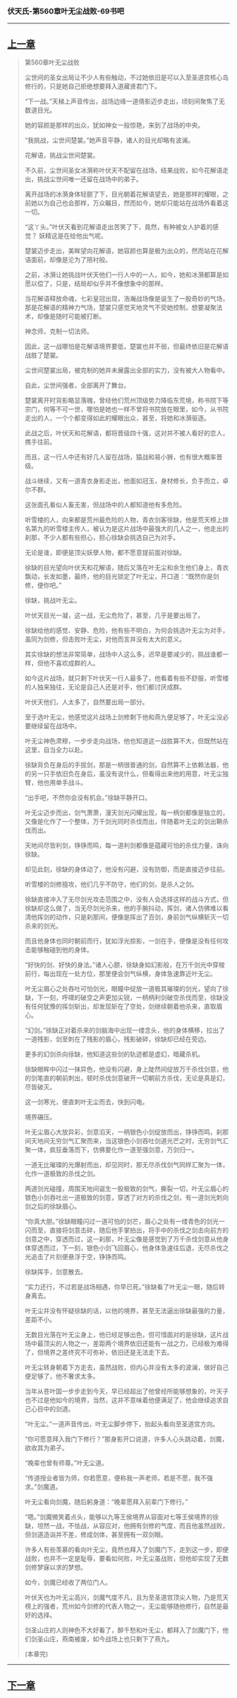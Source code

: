 ### 伏天氏-第560章叶无尘战败-69书吧

--------
[上一章](./fc6df0348c13d9e2d6faf43a51bbb6b5.md)
--------


>
>
>
>第560章叶无尘战败
>
>尘世间的圣女出局让不少人有些触动，不过她依旧是可以入至圣道宫核心岛修行的，只是她自己拒绝想要拜入道藏贤君门下。
>
>“下一战。”天梯上声音传出，战场边缘一道倩影迈步走出，顷刻间聚焦了无数道目光。
>
>她的容颜是那样的出众，犹如神女一般惊艳，来到了战场的中央。
>
>“我挑战，尘世间楚裳。”她声音平静，诸人的目光却略有波澜。
>
>花解语，挑战尘世间楚裳。
>
>不久前，尘世间圣女冰漪称叶伏天不配留在战场，结果战败，如今花解语走出，挑战尘世间唯一还留在战场中的弟子。
>
>离开战场的冰漪身体轻颤了下，目光朝着花解语望去，她是那样的耀眼，之前她以为自己也会那样，万众瞩目，然而如今，她却只能站在战场外看着这一切。
>
>“这丫头。”叶伏天看到花解语走出苦笑了下，竟然，有种被女人护着的感觉？
>妖精这是在给他出气呢。
>
>楚裳迈步走出，美眸望向花解语，她容颜也算是极为出众的，然而站在花解语面前，却像是沦为了陪衬般。
>
>之前，冰漪让她挑战叶伏天他们一行人中的一人，如今，她和冰漪都算是如愿以偿了，只是，结局却似乎并不像想象中的那样。
>
>当花解语释放命魂，七彩皇冠出现，浩瀚战场像是诞生了一股奇妙的气场，那是花解语的精神力气场，楚裳只感觉天地灵气不受她控制，想要凝聚法术，却像是随时可能被打断。
>
>神念师，克制一切法师。
>
>因此，这一战哪怕是花解语境界要低，楚裳也并不弱，但最终依旧是花解语战胜了楚裳。
>
>尘世间楚裳出局，被克制的她并未展露出全部的实力，没有被大人物看中。
>
>自此，尘世间强者，全部离开了舞台。
>
>楚裳离开时背影略显落魄，曾经他们荒州顶级势力降临东荒境，称书院下等宗门，何等不可一世，哪怕是她也一样不曾将书院放在眼里，如今，从书院走出的人，一个个都变得如此的耀眼出众，甚至，将她和冰漪驱逐。
>
>此战之后，叶伏天和花解语，都将晋级四十强，这对并不被人看好的恋人，携手往前。
>
>而且，这一行人中还有好几人留在战场，猿战和易小狮，也有很大概率晋级。
>
>战斗继续，又有一道青衣身影走出，他面如冠玉，身材修长，负手而立，卓尔不群。
>
>这张面孔看似人畜无害，但战场中的人都知道他有多危险。
>
>听雪楼的人，向来都是荒州最危险的人物，青衣剑客徐缺，他是荒天榜上排名第九的听雪楼主传人，被认为是这片战场中最强大的几人之一，他走出的刹那，不少人都有些担心，担心徐缺会挑选自己为对手。
>
>无论是谁，即便是顶尖妖孽人物，都不愿意提前面对徐缺。
>
>徐缺的目光望向叶伏天和花解语，随后又落在叶无尘和余生他们身上，青衣飘动，长发如墨，最终，他的目光锁定了叶无尘，开口道：“既然你是剑修，便你吧。”
>
>徐缺，挑战叶无尘。
>
>叶伏天目光一凝，这一战，无尘危险了，甚至，几乎是要出局了。
>
>徐缺给他的感觉、安静、危险，他有些不明白，为何会挑选叶无尘为对手，虽同为剑修，但击败叶无尘，对他而言并没有太大的意义。
>
>其实徐缺的想法非常简单，战场中人这么多，迟早是要减少的，挑战谁都一样，但他不喜欢成群的人。
>
>如今这片战场，就只剩下叶伏天一行人最多了，他看着有些不舒服，听雪楼的人独来独往，无论是自己人还是对手，他们都讨厌成群。
>
>叶伏天他们，人太多了，自然要出局一部分。
>
>至于选叶无尘，他感觉这片战场上剑修剩下他和燕九便足够了，叶无尘没必要继续留在战场中。
>
>叶无尘神色肃穆，一步步走向战场，他也知道这一战胜算不大，但既然站在这里，自当全力以赴。
>
>徐缺背负在身后的手拔剑，那是一柄很普通的剑，自然算不上依赖法器，他的另一只手依旧负在身后，虽没有说什么，但看得出来他的用意，叶无尘独臂，他也用单手战斗。
>
>“出手吧，不然你会没有机会。”徐缺平静开口。
>
>叶无尘迈步而出，剑气萧萧，漫天剑光闪耀出现，每一柄剑都像是独立的，又像是化作了一个整体，万千剑光同时杀伐而出，伴随着叶无尘的剑出鞘杀伐而出。
>
>天地间尽皆利剑，铮铮而鸣，每一道利剑都像是蕴藏可怕的杀伐力量，诛向徐缺。
>
>却见此刻，徐缺的身体动了，他没有闪避，没有防御，而是直接迈步往前。
>
>听雪楼的剑修擅攻，他们几乎不防守，他们的剑，是杀人之剑。
>
>徐缺直接冲入了无尽剑光攻击范围之中，没有人会选择这样的战斗方式，但徐缺却这么做了，当无尽剑光杀来，他的手腕抖动，挥剑，诸人仿佛难以看清他挥剑的动作，只是刹那间，便像是挥出了百剑，身前剑气纵横斩灭一切杀来的剑光。
>
>而且他身体也同时朝前而行，犹如浮光掠影，一剑在手，便像是没有任何攻击能够触碰到他的身体。
>
>“好快的剑、好快的身法。”诸人心颤，徐缺身如幻影般，在万千剑光中穿梭前行，每出现在一处方位，那里便会剑气纵横，身体急速靠近叶无尘。
>
>叶无尘眉心之处吞吐可怕剑光，眼瞳中绽放一道极其璀璨的剑光，望向了徐缺，下一刻，呼啸的破空之声更加尖锐，一柄柄利剑破空杀伐而至，徐缺没有任何犹豫的挥剑斩出，却发现斩在了空处，剑继续朝着他杀来，直取眉心。
>
>“幻剑。”徐缺正对着杀来的剑脑海中出现一缕念头，他的身体横移，拉出了一道残影，剑至刺在了残影的眉心，残影破碎，徐缺却已经在旁边。
>
>更多的幻剑杀向徐缺，他知道这些剑的轨迹都是虚幻，暗藏杀机。
>
>徐缺眼眸中闪过一抹异色，他没有闪避，身上陡然间绽放万千杀伐剑意，他的剑笔直的朝前刺出，顿时杀伐剑意破开一切朝前方杀伐，无论是真是幻，尽皆破灭。
>
>这一剑寒光，便直刺叶无尘而去，快到闪电。
>
>境界碾压。
>
>叶无尘眉心大放异彩，剑意滔天，一柄银色小剑绽放而出，铮铮而鸣，刹那间天地间无穷剑气汇聚而来，当这银色小剑吞吐剑道光芒之时，无穷剑气汇聚一体，疯狂垂落而下，仿佛要化作一道至强剑意，万剑归一。
>
>一道无比璀璨的光爆射而出，却见同时，那无尽杀伐剑气同样汇聚为一体，化作一道极致的杀伐之剑。
>
>两道剑光碰撞，周围天地间诞生一股极致的剑气，撕裂一切，叶无尘眉心的银色小剑吞吐出一道极致的剑意，穿透了对方的杀伐之剑，有一道剑光刺向剑之后的徐缺眉心。
>
>“你真大胆。”徐缺眼瞳闪过一道可怕的剑芒，眉心之处有一缕青色的剑光一闪而至，直接将剑意击碎，随后他手掌拍出，将手中的杀伐之剑击向前方的剑意之中，穿透而过，这一刹那，叶无尘像是感觉到了万千杀伐剑意从他身体穿透而过，下一刻，银色小剑飞回眉心，他身体急速往后退，无尽杀伐之光追击了片刻便悬浮于空，铮铮而鸣。
>
>徐缺挥手，剑意散去。
>
>“实力还行，不过若是战场相遇，你早已死。”徐缺看了叶无尘一眼，随后转身离去。
>
>叶无尘并没有怀疑徐缺的话，以他的境界，甚至无法逼出徐缺最强的力量，差距不小。
>
>无数目光落在叶无尘身上，他已经足够出色，但可惜面对的是徐缺，这片战场中最顶尖的人物之一，差距两个境界依旧还能有一战之力，已经极为难得了，但境界之差终究不可弥补，依旧还是无法走下去。
>
>叶无尘转身朝着下方走去，虽然战败，但内心并没有太多的波澜，做好自己便足够了，他不奢求太多。
>
>当年从苍叶国一步步走到今天，早已经超出了他曾经所能够想象的，叶天子也不过是他如今的境界，当然，这并不意味着他便满足了，他会继续追求自己心目中的剑道。
>
>“叶无尘。”一道声音传出，叶无尘脚步停下，抬起头看向至圣道宫方向。
>
>“你可愿意拜入我门下修行？”那身影开口说道，许多人心头跳动着，剑魔，欲收其为弟子。
>
>“晚辈也曾有师尊。”叶无尘道。
>
>“传道授业者皆为师，你若愿意，便称我一声老师，若是不愿，我不强求。”剑魔道。
>
>叶无尘看向剑魔，随后躬身道：“晚辈愿拜入前辈门下修行。”
>
>“嗯。”剑魔微笑着点头，能够以九等王侯境界从容面对七等王侯境界的徐缺，坦然一战，不怯战，从容应对，他拥有剑修的气度，而且他虽然战败，但剑道造诣并不差，修成剑体，甚至拥有一双剑眼。
>
>许多人有些羡慕的看向叶无尘，竟然也拜入了剑魔门下，走到这一步，即便战败，也并不一定是耻辱，要看如何败，叶无尘虽战败，但他却实现了无数剑修梦寐以求的梦想。
>
>如今，剑魔已经收了两位门人。
>
>叶伏天也为叶无尘高兴，剑魔气度不凡，且为至圣道宫顶尖人物，乃是荒天榜上的强者，荒州如今剑修的代表人物之一，无尘能够随他修行，自然是最好的选择。
>
>剑圣山庄的人则神色不大好看了，醉千愁和叶无尘，都拜入了剑魔门下，他们剑圣山庄，燕南被废，如今战场上也只剩下了燕九。
>
>(本章完)
>
>

--------
[下一章](./6700d0fe409ed016247e9665703e7bf5.md)
--------
